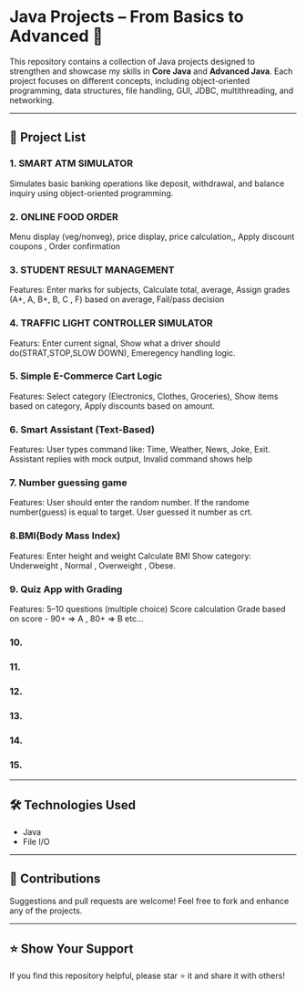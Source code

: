 # Java Projects – From Basics to Advanced 🚀

This repository contains a collection of Java projects designed to strengthen and showcase my skills in **Core Java** and **Advanced Java**. Each project focuses on different concepts, including object-oriented programming, data structures, file handling, GUI, JDBC, multithreading, and networking.

---

## 📌 Project List

### 1. SMART ATM SIMULATOR
Simulates basic banking operations like deposit, withdrawal, and balance inquiry using object-oriented programming.

### 2. ONLINE FOOD ORDER
Menu display (veg/nonveg),
price display,
price calculation,,
Apply discount coupons ,
Order confirmation

### 3. STUDENT RESULT MANAGEMENT
Features:
Enter marks for subjects,
Calculate total, average,
Assign grades (A+, A, B+, B, C , F) based on average,
Fail/pass decision


### 4. TRAFFIC LIGHT CONTROLLER SIMULATOR
Featurs:
Enter current signal,
Show what a driver should do(STRAT,STOP,SLOW DOWN),
Emeregency handling logic.

### 5. Simple E-Commerce Cart Logic
Features:
Select category (Electronics, Clothes, Groceries),
Show items based on category,
Apply discounts based on amount.


### 6. Smart Assistant (Text-Based)
Features:
User types command like:
Time, Weather, News, Joke, Exit.
Assistant replies with mock output,
Invalid command shows help


### 7. Number guessing game
Features:
User should enter the random number.
If the randome number(guess) is equal to target.
User guessed it number as crt.

### 8.BMI(Body Mass Index)
Features:
Enter height and weight
Calculate BMI
Show category: Underweight , Normal , Overweight , Obese.


### 9. Quiz App with Grading
Features:
5–10 questions (multiple choice)
Score calculation
Grade based on score - 90+ => A , 80+ => B
etc...


### 10. 

### 11. 

### 12.

### 13. 

### 14.

### 15.

---

## 🛠 Technologies Used

- Java
- File I/O

---

## 📣 Contributions

Suggestions and pull requests are welcome! Feel free to fork and enhance any of the projects.

---

## ⭐ Show Your Support

If you find this repository helpful, please star ⭐ it and share it with others!
